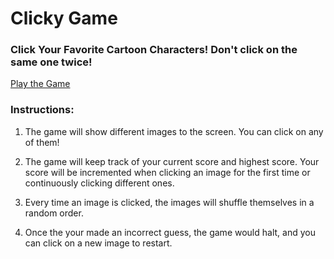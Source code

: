 # Clicky Game

### Click Your Favorite Cartoon Characters! Don't click on the same one twice!

[Play the Game](https://heguanelvis.github.io/clicky-game/)

### Instructions:

1. The game will show different images to the screen. You can click on any of them!

2. The game will keep track of your current score and highest score. Your score will be incremented when clicking an image for the first time or continuously clicking different ones. 

3. Every time an image is clicked, the images will shuffle themselves in a random order.

4. Once the your made an incorrect guess, the game would halt, and you can click on a new image to restart.



